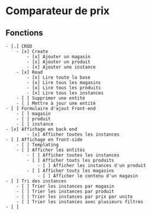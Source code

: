# Comparateur de prix

## Fonctions
	- [.] CRUD
		- [x] Create
			- [x] Ajouter un magasin
			- [x] Ajouter un produit
			- [x] Ajouter une instance
		- [x] Read
			- [x] Lire toute la base
			- [x] Lire tous les magasins
			- [x] Lire tous les produits
			- [x] Lire tous les instances
		- [ ] Supprimer une entité
		- [ ] Mettre à jour une entité
	- [ ] Formulaire d'ajout Front-end
		- [ ] magasin
		- [ ] produit
		- [ ] instance
	- [x] Affichage en back end
			- [x] Afficher toutes les instances
	- [ ] Affichage en front-side
		- [ ] Templating
		- [ ] Afficher les entités
			- [ ] Afficher toutes les instances
			- [ ] Afficher touts les produits
				- [ ] Afficher les instances d'un produit
			- [ ] Afficher touts les magasins
				- [ ] Afficher le contenu d'un magasin
	- [ ] Tri des instances
		- [ ] Trier les instances par magasin
		- [ ] Trier les instances par produit
		- [ ] Trier les instances par prix par unite
		- [ ] Trier les instances avec plusieurs filtres
	- [ ] 
